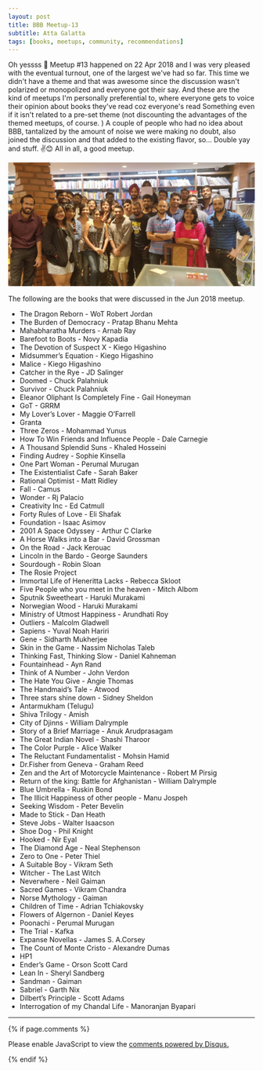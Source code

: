 ```yaml
---
layout: post
title: BBB Meetup-13
subtitle: Atta Galatta
tags: [books, meetups, community, recommendations]
---
```


Oh yessss 🐣 Meetup #13 happened on 22 Apr 2018 and I was very pleased with the eventual turnout, one of the largest we've had so far.
This time we didn't have a theme and that was awesome since the discussion wasn't polarized or monopolized and everyone got their say. And these are the kind of meetups I'm personally preferential to, where everyone gets to voice their opinion about books they've read coz everyone's read Something even if it isn't related to a pre-set theme (not discounting the advantages of the themed meetups, of course. )
A couple of people who had no idea about BBB, tantalized by the amount of noise we were making no doubt, also joined the discussion and that added to the existing flavor, so... Double yay and stuff. ✌️😊
All in all, a good meetup.

![Group](../img/BBB/BBB_13_06_30_2018.jpg)


<p>The following are the books that were discussed in the Jun 2018 meetup. </p>

- The Dragon Reborn - WoT Robert Jordan
- The Burden of Democracy - Pratap Bhanu Mehta
- Mahabharatha Murders - Arnab Ray
- Barefoot to Boots - Novy Kapadia
- The Devotion of Suspect X - Kiego Higashino
- Midsummer’s Equation - Kiego Higashino
- Malice - Kiego Higashino
- Catcher in the Rye - JD Salinger
- Doomed - Chuck Palahniuk
- Survivor - Chuck Palahniuk
- Eleanor Oliphant Is Completely Fine - Gail Honeyman
- GoT - GRRM
- My Lover’s Lover - Maggie O’Farrell
- Granta
- Three Zeros - Mohammad Yunus 
- How To Win Friends and Influence People - Dale Carnegie
- A Thousand Splendid Suns - Khaled Hosseini
- Finding Audrey - Sophie Kinsella
- One Part Woman - Perumal Murugan
- The Existentialist Cafe - Sarah Baker
- Rational Optimist - Matt Ridley
- Fall - Camus
- Wonder - Rj Palacio
- Creativity Inc - Ed Catmull
- Forty Rules of Love - Eli Shafak
- Foundation - Isaac Asimov
- 2001 A Space Odyssey - Arthur C Clarke
- A Horse Walks into a Bar - David Grossman
- On the Road - Jack Kerouac
- Lincoln in the Bardo - George Saunders
- Sourdough - Robin Sloan
- The Rosie Project
- Immortal Life of Heneritta Lacks - Rebecca Skloot
- Five People who you meet in the heaven - Mitch Albom
- Sputnik Sweetheart - Haruki Murakami
- Norwegian Wood - Haruki Murakami
- Ministry of Utmost Happiness - Arundhati Roy
- Outliers - Malcolm Gladwell
- Sapiens - Yuval Noah Hariri
- Gene - Sidharth Mukherjee
- Skin in the Game - Nassim Nicholas Taleb
- Thinking Fast, Thinking Slow - Daniel Kahneman
- Fountainhead - Ayn Rand
- Think of A Number - John Verdon
- The Hate You Give - Angie Thomas
- The Handmaid’s Tale - Atwood
- Three stars shine down - Sidney Sheldon
- Antarmukham (Telugu)
- Shiva Trilogy - Amish
- City of Djinns - William Dalrymple
- Story of a Brief Marriage - Anuk Arudprasagam
- The Great Indian Novel - Shashi Tharoor
- The Color Purple - Alice Walker
- The Reluctant Fundamentalist - Mohsin Hamid
- Dr.Fisher from Geneva - Graham Reed
- Zen and the Art of Motorcycle Maintenance - Robert M Pirsig
- Return of the king: Battle for Afghanistan - William Dalrymple
- Blue Umbrella - Ruskin Bond
- The Illicit Happiness of other people - Manu Jospeh
- Seeking Wisdom - Peter Bevelin
- Made to Stick - Dan Heath
- Steve Jobs - Walter Isaacson
- Shoe Dog - Phil Knight
- Hooked - Nir Eyal
- The Diamond Age - Neal Stephenson
- Zero to One - Peter Thiel
- A Suitable Boy - Vikram Seth
- Witcher - The Last Witch 
- Neverwhere - Neil Gaiman
- Sacred Games - Vikram Chandra
- Norse Mythology - Gaiman
- Children of Time - Adrian Tchiakovsky
- Flowers of Algernon - Daniel Keyes
- Poonachi - Perumal Murugan
- The Trial - Kafka
- Expanse Novellas - James S. A.Corsey
- The Count of Monte Cristo - Alexandre Dumas
- HP1
- Ender’s Game - Orson Scott Card
- Lean In - Sheryl Sandberg
- Sandman - Gaiman
- Sabriel - Garth Nix
- Dilbert’s Principle - Scott Adams
- Interrogation of my Chandal Life - Manoranjan Byapari 

<hr/>

{% if page.comments %}
<div id="disqus_thread"></div>
<script>

/**
*  RECOMMENDED CONFIGURATION VARIABLES: EDIT AND UNCOMMENT THE SECTION BELOW TO INSERT DYNAMIC VALUES FROM YOUR PLATFORM OR CMS.
*  LEARN WHY DEFINING THESE VARIABLES IS IMPORTANT: https://disqus.com/admin/universalcode/#configuration-variables*/
/*
var disqus_config = function () {
this.page.url = abhiramr.github.io/2018-06-26-Django-Filter-To-Shorten-Naturaltime;  // Replace PAGE_URL with your page's canonical URL variable
this.page.identifier = 2018-06-26-Django-Filter-To-Shorten-Naturaltime; // Replace PAGE_IDENTIFIER with your page's unique identifier variable
};
*/
(function() { // DON'T EDIT BELOW THIS LINE
var d = document, s = d.createElement('script');
s.src = 'https://abhiramr.disqus.com/embed.js';
s.setAttribute('data-timestamp', +new Date());
(d.head || d.body).appendChild(s);
})();
</script>
<noscript>Please enable JavaScript to view the <a href="https://disqus.com/?ref_noscript">comments powered by Disqus.</a></noscript>
                            
{% endif %}
